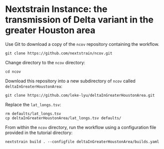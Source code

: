 # Nextstrain Instance: the transmission of Delta variant in the greater Houston area

<!-- TODO: update links -->

Use Git to download a copy of the `ncov` repository containing the workflow.

```shell
git clone https://github.com/nextstrain/ncov.git
```

Change directory to the `ncov` directory:

```shell
cd ncov
```

Download this repository into a new subdirectory of `ncov` called `deltaInGreaterHoustonArea`:

```shell
git clone https://github.com/leke-lyu/deltaInGreaterHoustonArea.git
```

Replace the `lat_longs.tsv`:

```shell
rm defaults/lat_longs.tsv
cp deltaInGreaterHoustonArea/lat_longs.tsv defaults/
```

From within the `ncov` directory, run the workflow using a configuration file provided in the tutorial directory:

```shell
nextstrain build . --configfile deltaInGreaterHoustonArea/builds.yaml 
```
